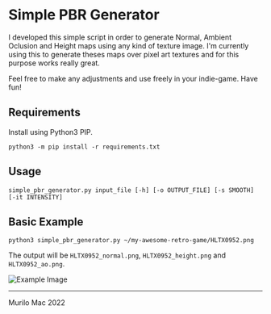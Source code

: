 # Simple PBR Generator

I developed this simple script in order to generate Normal, Ambient Oclusion and Height maps using any kind of texture image. 
I'm currently using this to generate theses maps over pixel art textures and for this purpose works really great.

Feel free to make any adjustments and use freely in your indie-game. Have fun!

## Requirements
Install using Python3 PIP.

`python3 -m pip install -r requirements.txt`

## Usage
```
simple_pbr_generator.py input_file [-h] [-o OUTPUT_FILE] [-s SMOOTH] [-it INTENSITY]

```

## Basic Example
`python3 simple_pbr_generator.py ~/my-awesome-retro-game/HLTX0952.png`

The output will be `HLTX0952_normal.png`, `HLTX0952_height.png` and `HLTX0952_ao.png`.

![Example Image](https://i.imgur.com/xzSD549.png)

---
Murilo Mac 2022
